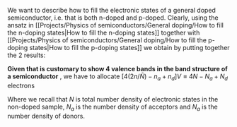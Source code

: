 We want to describe how to fill the electronic states of a general doped semiconductor, i.e. that is both n-doped and p-doped.
Clearly, using the ansatz in [[Projects/Physics of semiconductors/General doping/How to fill the n-doping states|How to fill the n-doping states]] together with [[Projects/Physics of semiconductors/General doping/How to fill the p-doping states|How to fill the p-doping states]] we obtain by putting together the 2 results:

**Given that is customary to show 4 valence bands in the band structure of a semiconductor** , we have to allocate $\left[4\left(2n/\tilde{N}\right)-n_a +n_d\right]V\equiv4N-N_a+N_d$ electrons

Where we recall that $N$ is total number density of electronic states in the non-doped sample, $N_a$ is the number density of acceptors and $N_a$ is the number density of donors.